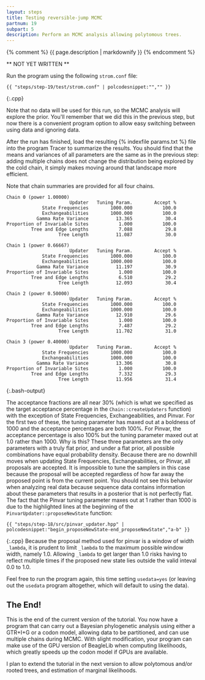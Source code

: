 ```yaml
---
layout: steps
title: Testing reversible-jump MCMC
partnum: 19
subpart: 5
description: Perform an MCMC analysis allowing polytomous trees.
---
```

{% comment %}
{{ page.description | markdownify }}
{% endcomment %}

** NOT YET WRITTEN **

Run the program using the following `strom.conf` file:
~~~~~~
{{ "steps/step-19/test/strom.conf" | polcodesnippet:"","" }}
~~~~~~
{:.cpp}

Note that no data will be used for this run, so the MCMC analysis will explore the prior. You'll remember that we did this in the previous step, but now there is a convenient program option to allow easy switching between using data and ignoring data. 

After the run has finished, load the resulting {% indexfile params.txt %} file into the program Tracer to summarize the results. You should find that the means and variances of all parameters are the same as in the previous step: adding multiple chains does not change the distribution being explored by the cold chain, it simply makes moving around that landscape more efficient.

Note that chain summaries are provided for all four chains.
~~~~~~
Chain 0 (power 1.00000)
                       Updater   Tuning Param.        Accept %
             State Frequencies        1000.000           100.0
             Exchangeabilities        1000.000           100.0
           Gamma Rate Variance          13.365            30.4
Proportion of Invariable Sites           1.000           100.0
         Tree and Edge Lengths           7.088            29.8
                   Tree Length          11.087            30.0

Chain 1 (power 0.66667)
                       Updater   Tuning Param.        Accept %
             State Frequencies        1000.000           100.0
             Exchangeabilities        1000.000           100.0
           Gamma Rate Variance          11.197            30.9
Proportion of Invariable Sites           1.000           100.0
         Tree and Edge Lengths           6.510            29.2
                   Tree Length          12.093            30.4

Chain 2 (power 0.50000)
                       Updater   Tuning Param.        Accept %
             State Frequencies        1000.000           100.0
             Exchangeabilities        1000.000           100.0
           Gamma Rate Variance          12.910            29.6
Proportion of Invariable Sites           1.000           100.0
         Tree and Edge Lengths           7.487            29.2
                   Tree Length          11.702            31.0

Chain 3 (power 0.40000)
                       Updater   Tuning Param.        Accept %
             State Frequencies        1000.000           100.0
             Exchangeabilities        1000.000           100.0
           Gamma Rate Variance          13.306            30.8
Proportion of Invariable Sites           1.000           100.0
         Tree and Edge Lengths           7.332            29.3
                   Tree Length          11.956            31.4
~~~~~~
{:.bash-output}

The acceptance fractions are all near 30% (which is what we specified as the target acceptance percentage in the `Chain::createUpdaters` function) with the exception of State Frequencies, Exchangeabilities, and Pinvar. For the first two of these, the tuning parameter has maxed out at a boldness of 1000 and the acceptance percentages are both 100%. For Pinvar, the acceptance percentage is also 100% but the tuning parameter maxed out at 1.0 rather than 1000. Why is this? These three parameters are the only parameters with a truly flat prior, and under a flat prior, all possible combinations have equal probability density. Because there are no downhill moves when updating State Frequencies, Exchangeabilities, or Pinvar, all proposals are accepted. It is impossible to tune the samplers in this case because the proposal will be accepted regardless of how far away the proposed point is from the current point. You should not see this behavior when analyzing real data because sequence data contains information about these parameters that results in a posterior that is not perfectly flat. The fact that the Pinvar tuning parameter maxes out at 1 rather than 1000 is due to the highlighted lines at the beginning of the `PinvarUpdater::proposeNewState` function:
~~~~~~
{{ "steps/step-18/src/pinvar_updater.hpp" | polcodesnippet:"begin_proposeNewState-end_proposeNewState","a-b" }}
~~~~~~
{:.cpp}
Because the proposal method used for pinvar is a window of width `_lambda`, it is prudent to limit `_lambda` to the maximum possible window width, namely 1.0. Allowing `_lambda` to get larger than 1.0 risks having to reflect multiple times if the proposed new state lies outside the valid inteval 0.0 to 1.0.

Feel free to run the program again, this time setting `usedata=yes` (or leaving out the `usedata` program altogether, which will default to using the data).

## The End!

This is the end of the current version of the tutorial. You now have a program that can carry out a Bayesian phylogenetic analysis using either a GTR+I+G or a codon model, allowing data to be partitioned, and can use multiple chains during MCMC. With slight modification, your program can make use of the GPU version of BeagleLib when computing likelihoods, which greatly speeds up the codon model if GPUs are available.

I plan to extend the tutorial in the next version to allow polytomous and/or rooted trees, and estimation of marginal likelihoods.
